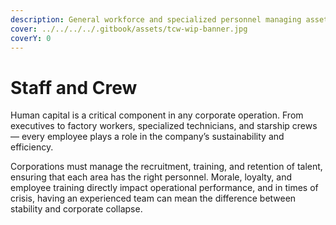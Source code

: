 ```yaml
---
description: General workforce and specialized personnel managing assets and operations.
cover: ../../../../.gitbook/assets/tcw-wip-banner.jpg
coverY: 0
---
```


# Staff and Crew

Human capital is a critical component in any corporate operation. From executives to factory workers, specialized technicians, and starship crews — every employee plays a role in the company’s sustainability and efficiency.

Corporations must manage the recruitment, training, and retention of talent, ensuring that each area has the right personnel. Morale, loyalty, and employee training directly impact operational performance, and in times of crisis, having an experienced team can mean the difference between stability and corporate collapse.
